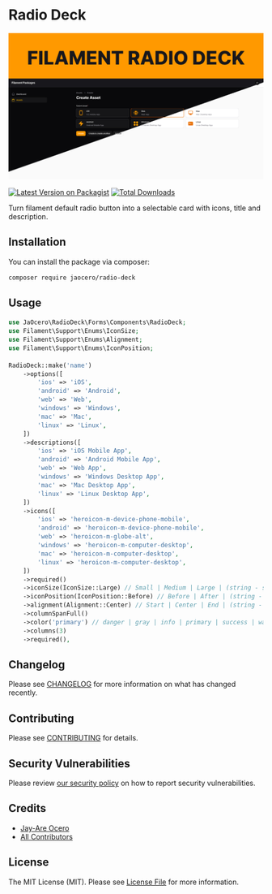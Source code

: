 # Radio Deck

![Header](https://raw.githubusercontent.com/199ocero/radio-deck/main/art/images/radio-deck.jpeg)

[![Latest Version on Packagist](https://img.shields.io/packagist/v/jaocero/radio-deck.svg?style=flat-square)](https://packagist.org/packages/jaocero/radio-deck)
[![Total Downloads](https://img.shields.io/packagist/dt/jaocero/radio-deck.svg?style=flat-square)](https://packagist.org/packages/jaocero/radio-deck)

Turn filament default radio button into a selectable card with icons, title and description.

## Installation

You can install the package via composer:

```bash
composer require jaocero/radio-deck
```

## Usage

```php
use JaOcero\RadioDeck\Forms\Components\RadioDeck;
use Filament\Support\Enums\IconSize;
use Filament\Support\Enums\Alignment;
use Filament\Support\Enums\IconPosition;

RadioDeck::make('name')
    ->options([
        'ios' => 'iOS',
        'android' => 'Android',
        'web' => 'Web',
        'windows' => 'Windows',
        'mac' => 'Mac',
        'linux' => 'Linux',
    ])
    ->descriptions([
        'ios' => 'iOS Mobile App',
        'android' => 'Android Mobile App',
        'web' => 'Web App',
        'windows' => 'Windows Desktop App',
        'mac' => 'Mac Desktop App',
        'linux' => 'Linux Desktop App',
    ])
    ->icons([
        'ios' => 'heroicon-m-device-phone-mobile',
        'android' => 'heroicon-m-device-phone-mobile',
        'web' => 'heroicon-m-globe-alt',
        'windows' => 'heroicon-m-computer-desktop',
        'mac' => 'heroicon-m-computer-desktop',
        'linux' => 'heroicon-m-computer-desktop',
    ])
    ->required()
    ->iconSize(IconSize::Large) // Small | Medium | Large | (string - sm | md | lg)
    ->iconPosition(IconPosition::Before) // Before | After | (string - before | after)
    ->alignment(Alignment::Center) // Start | Center | End | (string - start | center | end)
    ->columnSpanFull()
    ->color('primary') // danger | gray | info | primary | success | warning
    ->columns(3)
    ->required(),
```

## Changelog

Please see [CHANGELOG](CHANGELOG.md) for more information on what has changed recently.

## Contributing

Please see [CONTRIBUTING](.github/CONTRIBUTING.md) for details.

## Security Vulnerabilities

Please review [our security policy](../../security/policy) on how to report security vulnerabilities.

## Credits

- [Jay-Are Ocero](https://github.com/199ocero)
- [All Contributors](../../contributors)

## License

The MIT License (MIT). Please see [License File](LICENSE.md) for more information.
